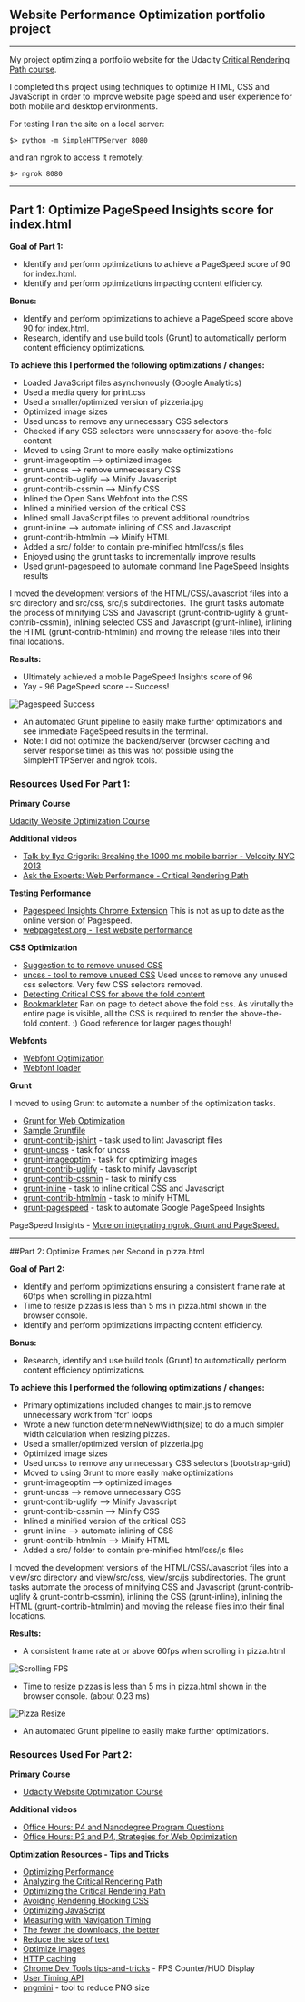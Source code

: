 ## Website Performance Optimization portfolio project

***

My project optimizing a portfolio website for the Udacity [Critical Rendering Path course](https://www.udacity.com/course/ud884).

I completed this project using techniques to optimize HTML, CSS and JavaScript in order to improve website page speed and user experience for both mobile and desktop environments.

For testing I ran the site on a local server:
```
$> python -m SimpleHTTPServer 8080
```

and ran ngrok to access it remotely:
```
$> ngrok 8080
```

***

## Part 1: Optimize PageSpeed Insights score for index.html

**Goal of Part 1:**

* Identify and perform optimizations to achieve a PageSpeed score of 90 for index.html.
* Identify and perform optimizations impacting content efficiency.

**Bonus:**

* Identify and perform optimizations to achieve a PageSpeed score above 90 for index.html.
* Research, identify and use build tools (Grunt) to automatically perform content efficiency optimizations.

**To achieve this I performed the following optimizations / changes:**

 * Loaded JavaScript files asynchonously (Google Analytics)
 * Used a media query for print.css
 * Used a smaller/optimized version of pizzeria.jpg
 * Optimized image sizes
 * Used uncss to remove any unnecessary CSS selectors
 * Checked if any CSS selectors were unnecssary for above-the-fold content
 * Moved to using Grunt to more easily make optimizations
 * grunt-imageoptim --> optimized images
 * grunt-uncss --> remove unnecessary CSS
 * grunt-contrib-uglify --> Minify Javascript
 * grunt-contrib-cssmin --> Minify CSS
 * Inlined the Open Sans Webfont into the CSS
 * Inlined a minified version of the critical CSS
 * Inlined small JavaScript files to prevent additional roundtrips
 * grunt-inline --> automate inlining of CSS and Javascript
 * grunt-contrib-htmlmin --> Minify HTML
 * Added a src/ folder to contain pre-minified html/css/js files
 * Enjoyed using the grunt tasks to incrementally improve results
 * Used grunt-pagespeed to automate command line PageSpeed Insights results

I moved the development versions of the HTML/CSS/Javascript files into a src directory and src/css, src/js subdirectories.  The grunt tasks automate the process of minifying CSS and Javascript (grunt-contrib-uglify & grunt-contrib-cssmin), inlining selected CSS and Javascript (grunt-inline), inlining the HTML (grunt-contrib-htmlmin) and moving the release files into their final locations.

**Results:**

* Ultimately achieved a mobile PageSpeed Insights score of 96
* Yay - 96 PageSpeed score -- Success!

![Pagespeed Success](src/readme_images/pagespeed_success.png)

* An automated Grunt pipeline to easily make further optimizations and see immediate PageSpeed results in the terminal.
* Note: I did not optimize the backend/server (browser caching and server response time) as this was not possible using the SimpleHTTPServer and ngrok tools.

### Resources Used For Part 1:

**Primary Course**

[Udacity Website Optimization Course](https://www.udacity.com/course/ud884)

**Additional videos**

* [Talk by Ilya Grigorik: Breaking the 1000 ms mobile barrier - Velocity NYC 2013](https://www.youtube.com/watch?v=I4vX-twze9I)
* [Ask the Experts: Web Performance - Critical Rendering Path](https://www.youtube.com/watch?v=8UIyXKflsFA)

**Testing Performance**

* [Pagespeed Insights Chrome Extension](https://developers.google.com/speed/pagespeed/insights_extensions)
This is not as up to date as the online version of Pagespeed.
* [webpagetest.org - Test website performance](http://www.webpagetest.org/)

**CSS Optimization**

* [Suggestion to to remove unused CSS](https://developers.google.com/speed/docs/insights/PrioritizeVisibleContent#RemoveUnusedCSS)
* [uncss - tool to remove unused CSS](https://github.com/giakki/uncss)
Used uncss to remove any unused css selectors.
Very few CSS selectors removed.
* [Detecting Critical CSS for above the fold content](http://addyosmani.com/blog/detecting-critical-above-the-fold-css-with-paul-kinlan-video/)
* [Bookmarkleter](http://chriszarate.github.io/bookmarkleter/)
Ran on page to detect above the fold css. As virutally the entire page is visible, all the CSS is required to render the above-the-fold content. :)  Good reference for larger pages though!

**Webfonts**

* [Webfont Optimization](https://developers.google.com/web/fundamentals/performance/optimizing-content-efficiency/webfont-optimization)
* [Webfont loader](https://github.com/typekit/webfontloader)

**Grunt**

I moved to using Grunt to automate a number of the optimization tasks.

* [Grunt for Web Optimization](http://yeoman.io/blog/performance-optimization.html)
* [Sample Gruntfile](http://gruntjs.com/sample-gruntfile)
* [grunt-contrib-jshint](https://github.com/gruntjs/grunt-contrib-jshint) - task used to lint Javascript files
* [grunt-uncss](https://github.com/addyosmani/grunt-uncss) - task for uncss
* [grunt-imageoptim](https://github.com/JamieMason/grunt-imageoptim) - task for optimizing images
* [grunt-contrib-uglify](https://github.com/gruntjs/grunt-contrib-uglify) - task to minify Javascript
* [grunt-contrib-cssmin](https://github.com/gruntjs/grunt-contrib-cssmin) - task to minify css
* [grunt-inline](https://github.com/chyingp/grunt-inline) - task to inline critical CSS and Javascript
* [grunt-contrib-htmlmin](https://github.com/gruntjs/grunt-contrib-htmlmin) - task to minify HTML
* [grunt-pagespeed](https://github.com/jrcryer/grunt-pagespeed/) - task to automate Google PageSpeed Insights

PageSpeed Insights - [More on integrating ngrok, Grunt and PageSpeed.](http://www.jamescryer.com/2014/06/12/grunt-pagespeed-and-ngrok-locally-testing/)

***

##Part 2: Optimize Frames per Second in pizza.html

**Goal of Part 2:**

* Identify and perform optimizations ensuring a consistent frame rate at 60fps when scrolling in pizza.html
* Time to resize pizzas is less than 5 ms in pizza.html shown in the browser console.
* Identify and perform optimizations impacting content efficiency.

**Bonus:**

* Research, identify and use build tools (Grunt) to automatically perform content efficiency optimizations.

**To achieve this I performed the following optimizations / changes:**

 * Primary optimizations included changes to main.js to remove unnecessary work from 'for' loops
 * Wrote a new function determineNewWidth(size) to do a much simpler width calculation when resizing pizzas.
 * Used a smaller/optimized version of pizzeria.jpg
 * Optimized image sizes
 * Used uncss to remove any unnecessary CSS selectors (bootstrap-grid)
 * Moved to using Grunt to more easily make optimizations
 * grunt-imageoptim --> optimized images
 * grunt-uncss --> remove unnecessary CSS
 * grunt-contrib-uglify --> Minify Javascript
 * grunt-contrib-cssmin --> Minify CSS
 * Inlined a minified version of the critical CSS
 * grunt-inline --> automate inlining of CSS
 * grunt-contrib-htmlmin --> Minify HTML
 * Added a src/ folder to contain pre-minified html/css/js files


I moved the development versions of the HTML/CSS/Javascript files into a view/src directory and view/src/css, view/src/js subdirectories.  The grunt tasks automate the process of minifying CSS and Javascript (grunt-contrib-uglify & grunt-contrib-cssmin), inlining the CSS (grunt-inline), inlining the HTML (grunt-contrib-htmlmin) and moving the release files into their final locations.

**Results:**

* A consistent frame rate at or above 60fps when scrolling in pizza.html

![Scrolling FPS](src/readme_images/scrolling_fps.png)

* Time to resize pizzas is less than 5 ms in pizza.html shown in the browser console. (about 0.23 ms)

![Pizza Resize](src/readme_images/pizza_resize.png)

* An automated Grunt pipeline to easily make further optimizations.

### Resources Used For Part 2:

**Primary Course**

* [Udacity Website Optimization Course](https://www.udacity.com/course/ud884)

**Additional videos**

* [Office Hours: P4 and Nanodegree Program Questions](https://plus.google.com/events/comnga3cdvrpkjm7dvb4l71ph2o?authkey=CPbhlNSdtpiEDg)
* [Office Hours: P3 and P4, Strategies for Web Optimization](https://plus.google.com/events/cjk2bief153ofdink5eln6nv8f8)

**Optimization Resources - Tips and Tricks**

* [Optimizing Performance](https://developers.google.com/web/fundamentals/performance/ "web performance")
* [Analyzing the Critical Rendering Path](https://developers.google.com/web/fundamentals/performance/critical-rendering-path/analyzing-crp.html "analyzing crp")
* [Optimizing the Critical Rendering Path](https://developers.google.com/web/fundamentals/performance/critical-rendering-path/optimizing-critical-rendering-path.html "optimize the crp!")
* [Avoiding Rendering Blocking CSS](https://developers.google.com/web/fundamentals/performance/critical-rendering-path/render-blocking-css.html "render blocking css")
* [Optimizing JavaScript](https://developers.google.com/web/fundamentals/performance/critical-rendering-path/adding-interactivity-with-javascript.html "javascript")
* [Measuring with Navigation Timing](https://developers.google.com/web/fundamentals/performance/critical-rendering-path/measure-crp.html "nav timing api")
* [The fewer the downloads, the better](https://developers.google.com/web/fundamentals/performance/optimizing-content-efficiency/eliminate-downloads.html)
* [Reduce the size of text](https://developers.google.com/web/fundamentals/performance/optimizing-content-efficiency/optimize-encoding-and-transfer.html)
* [Optimize images](https://developers.google.com/web/fundamentals/performance/optimizing-content-efficiency/image-optimization.html)
* [HTTP caching](https://developers.google.com/web/fundamentals/performance/optimizing-content-efficiency/http-caching.html)
* [Chrome Dev Tools tips-and-tricks](https://developer.chrome.com/devtools/docs/tips-and-tricks) - FPS Counter/HUD Display
* [User Timing API](http://www.html5rocks.com/en/tutorials/webperformance/usertiming/)
* [pngmini](http://pngmini.com/) - tool to reduce PNG size
